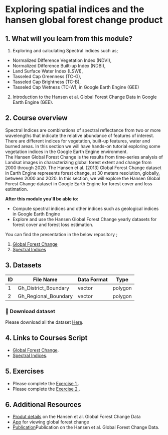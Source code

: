 # Exploring spatial indices and the hansen global forest change product

## 1. What will you learn from this module?

1. Exploring and calculating Spectral indices such as;
 - Normalized Difference Vegetation Index (NDVI),
 - Normalized Difference Built-up Index (NDBI),
 - Land Surface Water Index (LSWI),
 - Tasseled Cap Greenness (TC-G),
 - Tasseled Cap Brightness (TC-B),
 - Tasseled Cap Wetness (TC-W), in Google Earth Engine (GEE)
2. Introduction to the Hansen et al. Global Forest Change Data in Google Earth Engine (GEE).




## 2. Course overview

Spectral Indices are combinations of spectral reflectance from two or more wavelengths that indicate the relative abundance of features of interest. There are different indices for vegetation, built-up features, water and burned areas.
In this section we will have hands-on tutorial exploring some vegetation indices in the Google Earth Engine environment.<br>
The Hansen Global Forest Change is the results from time-series analysis of Landsat images in characterizing global forest extent and change from 2000 through 2020.
The Hansen et al. (2013) Global Forest Change dataset in Earth Engine represents forest change, at 30 meters resolution, globally, between 2000 and 2020.
In this section, we will explore the Hansen Global Forest Change dataset in Google Earth Engine for forest cover and loss estimation.




**After this module you'll be able to:**

- Compute spectral indices and other indices such as geological indices in Google Earth Engine
- Explore and use the Hansen Global Forest Change yearly datasets for forest cover and forest loss estimation.



You can find the presentation in the below repository ;


1. [Global Forest Change](https://github.com/ernest19/SNV/blob/main/training/presentations/day2/Global_Forest_Change_Day_2.pptx)
2. [Spectral Indices](https://github.com/ernest19/SNV/blob/main/training/presentations/day2/Spectral_Indices_Day_2.pptx)




## 3. Datasets 
| ID | File Name           | Data Format | Type    | 
|----|---------------------|-------------|---------|
| 1  |Gh_District_Boundary | vector      | polygon | 
| 2  |Gh_Regional_Boundary | vector      | polygon |  



###   :pushpin: Download dataset
Please download all the dataset [Here](https://github.com/ernest19/SNV/blob/main/training/datasets/module3/module3.zip).


## 4. Links to Courses Script  
- [Global Forest Change](https://code.earthengine.google.com/c9de1fe385e233dd061be9998c289dc3).
- [Spectral Indices](https://code.earthengine.google.com/0a82390c4dcc0f581bd0fbd9573057ef ).





## 5. Exercises 
- Please complete the [Exercise 1 ](https://github.com/ernest19/SNV/blob/main/training/exercises/module3_exercise1.md).
- Please complete the [Exercise 2 ](https://github.com/ernest19/SNV/blob/main/training/exercises/module3_exercise2.md).




## 6. Additional Resources

- [Produt details](https://lcluc.umd.edu/metadata/global-forest-change) on the Hansen et al. Global Forest Change Data
- [App](https://glad.earthengine.app/view/global-forest-change#dl=1;old=off;bl=off;lon=20;lat=10;zoom=3;) for viewing global forest change
- [Publication](https://www.science.org/doi/10.1126/science.1244693)Publication on the Hansen et al. Global Forest Change Data.

